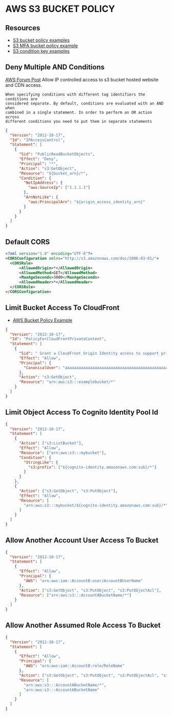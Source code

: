# AWS S3 BUCKET POLICY

## Resources
- [S3 bucket policy examples](https://docs.aws.amazon.com/AmazonS3/latest/userguide/example-bucket-policies.html)
- [S3 MFA bucket policy example](https://docs.aws.amazon.com/AmazonS3/latest/userguide/example-bucket-policies.html#example-bucket-policies-use-case-7)
- [S3 condition key examples](https://docs.aws.amazon.com/AmazonS3/latest/userguide/amazon-s3-policy-keys.html)

## Deny Multiple AND Conditions

[AWS Forum Post](https://forums.aws.amazon.com/thread.jspa?messageID=603265)
Allow IP controlled access to s3 bucket hosted website and CDN access.

```
When specifying conditions with different tag identifiers the conditions are
considered separate. By default, conditions are evaluated with an AND when
combined in a single statement. In order to perform an OR action across
different conditions you need to put them in separate statements
```

```json
{
  "Version": "2012-10-17",
  "Id": "IPAccessControl",
  "Statement": [
    {
      "Sid": "PublicReadBucketObjects",
      "Effect": "Deny",
      "Principal": "*",
      "Action": "s3:GetObject",
      "Resource": "${bucket_arn}/*",
      "Condition": {
        "NotIpAddress": {
          "aws:SourceIp": ["1.1.1.1"]
        },
        "ArnNotLike": {
          "aws:PrincipalArn": "${origin_access_identity_arn}"
        }
      }
    }
  ]
}
```

## Default CORS

```xml
<?xml version="1.0" encoding="UTF-8"?>
<CORSConfiguration xmlns="http://s3.amazonaws.com/doc/2006-03-01/">
  <CORSRule>
      <AllowedOrigin>*</AllowedOrigin>
      <AllowedMethod>GET</AllowedMethod>
      <MaxAgeSeconds>3000</MaxAgeSeconds>
      <AllowedHeader>*</AllowedHeader>
  </CORSRule>
</CORSConfiguration>
```

## Limit Bucket Access To CloudFront

- [AWS Bucket Policy Example](https://docs.aws.amazon.com/AmazonS3/latest/dev/example-bucket-policies.html#example-bucket-policies-use-case-6)

```json
{
  "Version": "2012-10-17",
  "Id": "PolicyForCloudFrontPrivateContent",
  "Statement": [
    {
      "Sid": " Grant a CloudFront Origin Identity access to support private content",
      "Effect": "Allow",
      "Principal": {
        "CanonicalUser": "aaaaaaaaaaaaaaaaaaaaaaaaaaaaaaaaaaaaaaaaaaaaaaaaaaaaaaaaaaaaaaaaaaaaaaaaaaaaaaaaaaaaaaaaaaaaaaaa"
      },
      "Action": "s3:GetObject",
      "Resource": "arn:aws:s3:::examplebucket/*"
    }
  ]
}
```

## Limit Object Access To Cognito Identity Pool Id

```json
{
  "Version": "2012-10-17",
  "Statement": [
    {
      "Action": ["s3:ListBucket"],
      "Effect": "Allow",
      "Resource": ["arn:aws:s3:::mybucket"],
      "Condition": {
        "StringLike": {
          "s3:prefix": ["${cognito-identity.amazonaws.com:sub}/*"]
        }
      }
    },
    {
      "Action": ["s3:GetObject", "s3:PutObject"],
      "Effect": "Allow",
      "Resource": [
        "arn:aws:s3:::mybucket/${cognito-identity.amazonaws.com:sub}/*"
      ]
    }
  ]
}
```

## Allow Another Account User Access To Bucket

```json
{
  "Version": "2012-10-17",
  "Statement": [
    {
      "Effect": "Allow",
      "Principal": {
        "AWS": "arn:aws:iam::AccountB:user/AccountBUserName"
      },
      "Action": ["s3:GetObject", "s3:PutObject", "s3:PutObjectAcl"],
      "Resource": ["arn:aws:s3:::AccountABucketName/*"]
    }
  ]
}
```

## Allow Another Assumed Role Access To Bucket

```json
{
  "Version": "2012-10-17",
  "Statement": [
    {
      "Effect": "Allow",
      "Principal": {
        "AWS": "arn:aws:iam::AccountB:role/RoleName"
      },
      "Action": ["s3:GetObject", "s3:PutObject", "s3:PutObjectAcl", "s3:List*"],
      "Resource": [
        "arn:aws:s3:::AccountABucketName/*",
        "arn:aws:s3:::AccountABucketName"
      ]
    }
  ]
}
```
